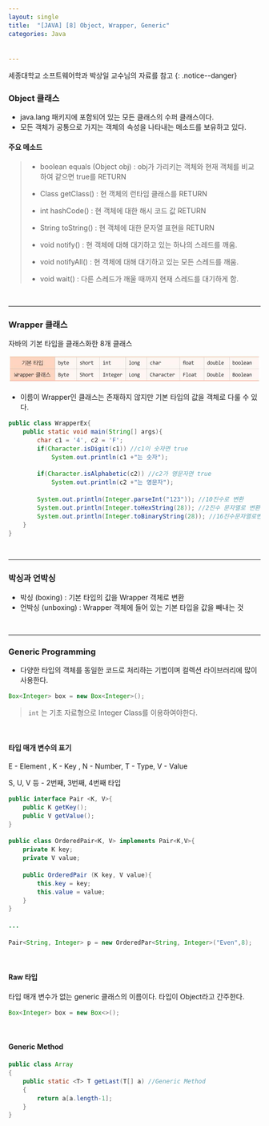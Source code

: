 ```yaml
---
layout: single
title:  "[JAVA] [8] Object, Wrapper, Generic"
categories: Java


---
```


세종대학교 소프트웨어학과 박상일 교수님의 자료를 참고
{: .notice--danger}


### Object 클래스

- java.lang 패키지에 포함되어 있는 모든 클래스의 수퍼 클래스이다.
- 모든 객체가 공통으로 가지는 객체의 속성을 나타내는 메소드를 보유하고 있다.

#### 주요 메소드

> - boolean equals (Object obj) : obj가 가리키는 객체와 현재 객체를 비교하여 같으면 true를 RETURN
>
> - Class getClass() : 현 객체의 런타임 클래스를 RETURN
> - int hashCode() : 현 객체에 대한 해시 코드 값 RETURN
> - String toString() : 현 객체에 대한 문자열 표현을 RETURN
> - void notify() : 현 객체에 대해 대기하고 있는 하나의 스레드를 깨움.
> - void notifyAll() : 현 객체에 대해 대기하고 있는 모든 스레드를 깨움.
> - void wait() : 다른 스레드가 깨울 때까지 현재 스레드를 대기하게 함.

<br/>

<hr/>

### Wrapper 클래스

자바의 기본 타입을 클래스화한 8개 클래스

![wrapper](/assets/images/20240307/wrapper.jpg)

- 이름이 Wrapper인 클래스는 존재하지 않지만 기본 타입의 값을 객체로 다룰 수 있다.

```java
public class WrapperEx{
    public static void main(String[] args){
        char c1 = '4', c2 = 'F';
        if(Character.isDigit(c1)) //c1이 숫자면 true
            System.out.println(c1 +"는 숫자");
        
        if(Character.isAlphabetic(c2)) //c2가 영문자면 true
            System.out.println(c2 +"는 영문자");
        
        System.out.println(Integer.parseInt("123")); //10진수로 변환
        System.out.println(Integer.toHexString(28)); //2진수 문자열로 변환
        System.out.println(Integer.toBinaryString(28)); //16진수문자열로변환
    }
}

```

<br/>

<hr/>

### 박싱과 언박싱

- 박싱 (boxing) : 기본 타입의 값을 Wrapper 객체로 변환
- 언박싱 (unboxing) : Wrapper 객체에 들어 있는 기본 타입을 값을 빼내는 것

<br/>

<hr/>

### Generic Programming

- 다양한 타입의 객체를 동일한 코드로 처리하는 기법이며 컬렉션 라이브러리에 많이 사용한다.

```java
Box<Integer> box = new Box<Integer>();
```

> `int` 는 기초 자료형으로 Integer Class를 이용하여야한다.

<br/>

#### 타입 매개 변수의 표기

E - Element , K - Key , N - Number, T - Type, V - Value

S, U, V 등 - 2번째, 3번째, 4번째 타입

```java
public interface Pair <K, V>{
    public K getKey();
    public V getValue();
}

public class OrderedPair<K, V> implements Pair<K,V>{
    private K key;
    private V value;
    
    public OrderedPair (K key, V value){
        this.key = key;
        this.value = value;
    }
}

...

Pair<String, Integer> p = new OrderedPar<String, Integer>("Even",8);
```

<br/>

#### Raw 타입

타입 매개 변수가 없는 generic 클래스의 이름이다. 타입이 Object라고 간주한다.

```java
Box<Integer> box = new Box<>();
```

<br/>

#### Generic Method

```java
public class Array
{
    public static <T> T getLast(T[] a) //Generic Method
    {
        return a[a.length-1];
    }
}
```


